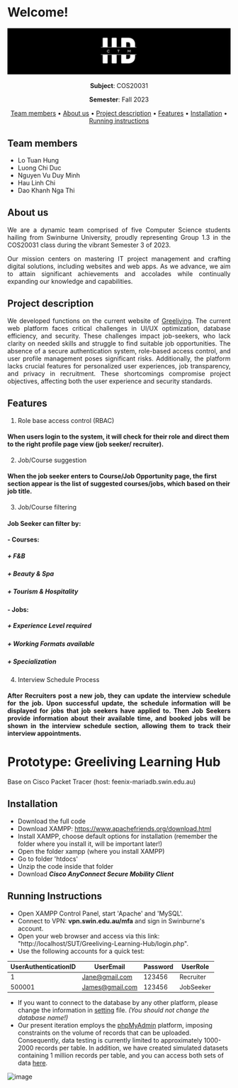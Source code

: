 # Welcome!

![image](images/LongLogo.png)

<p align="center"><strong>Subject</strong>: COS20031</p>

<p align="center"><strong>Semester</strong>: Fall 2023</p>

<p align="center">
  <a href="#team-members">Team members</a>  •
  <a href="#about-us">About us</a>  •
  <a href="#project-description">Project description</a>  •
  <a href="#features">Features</a>  •
  <a href="#installation">Installation</a>  •
  <a href="#running-instructions">Running instructions</a>
</p>

## Team members

- Lo Tuan Hung
- Luong Chi Duc
- Nguyen Vu Duy Minh
- Hau Linh Chi
- Dao Khanh Nga Thi

## About us

<p align="justify">We are a dynamic team comprised of five Computer Science students hailing from Swinburne University, proudly representing Group 1.3 in the COS20031 class during the vibrant Semester 3 of 2023.</p>

<p align="justify">Our mission centers on mastering IT project management and crafting digital solutions, including websites and web apps. As we advance, we aim to attain significant achievements and accolades while continually expanding our knowledge and capabilities.</p>

## Project description

<p align="justify">We developed functions on the current website of <a href="https://greeliving.edu.vn/">Greeliving</a>. The current web platform faces critical challenges in UI/UX optimization, database efficiency, and security. These challenges impact job-seekers, who lack clarity on needed skills and struggle to find suitable job opportunities. The absence of a secure authentication system, role-based access control, and user profile management poses significant risks. Additionally, the platform lacks crucial features for personalized user experiences, job transparency, and privacy in recruitment. These shortcomings compromise project objectives, affecting both the user experience and security standards.</p>

## Features

1. Role base access control (RBAC)
#### When users login to the system, it will check for their role and direct them to the right profile page view (job seeker/ recruiter).
2. Job/Course suggestion
#### When the job seeker enters to Course/Job Opportunity page, the first section appear is the list of suggested courses/jobs, which based on their job title.
3. Job/Course filtering
#### Job Seeker can filter by:

#### - Courses:

##### + F&B
##### + Beauty & Spa
##### + Tourism & Hospitality

#### - Jobs:

##### + Experience Level required
##### + Working Formats available
##### + Specialization

4. Interview Schedule Process

#### <p align="justify">After Recruiters post a new job, they can update the interview schedule for the job. Upon successful update, the schedule information will be displayed for jobs that job seekers have applied to. Then Job Seekers provide information about their available time, and booked jobs will be shown in the interview schedule section, allowing them to track their interview appointments.</p>


# Prototype: Greeliving Learning Hub

Base on Cisco Packet Tracer (host: feenix-mariadb.swin.edu.au)

## Installation

- Download the full code
- Download XAMPP: https://www.apachefriends.org/download.html
- Install XAMPP, choose default options for installation (remember the folder where you install it, will be important later!)
- Open the folder xampp (where you install XAMPP)
- Go to folder 'htdocs'
- Unzip the code inside that folder
- Download ***Cisco AnyConnect Secure Mobility Client***


## Running Instructions
- Open XAMPP Control Panel, start 'Apache' and 'MySQL'.
- Connect to VPN: **vpn.swin.edu.au/mfa** and sign in Swinburne's account.
- Open your web browser and access via this link: "http://localhost/SUT/Greeliving-Learning-Hub/login.php".
- Use the following accounts for a quick test:

| UserAuthenticationID | UserEmail          | Password | UserRole   |
|-----------------------|--------------------|----------|------------|
| 1                     | Jane@gmail.com     | 123456   | Recruiter  |
| 500001                | James@gmail.com    | 123456   | JobSeeker  |

- If you want to connect to the database by any other platform, please change the information in [setting](settings.php) file. *(You should not change the database name!)*
- Our present iteration employs the [phpMyAdmin](https://feenix-mariadb-web.swin.edu.au/) platform, imposing constraints on the volume of records that can be uploaded. Consequently, data testing is currently limited to approximately 1000-2000 records per table. In addition, we have created simulated datasets containing 1 million records per table, and you can access both sets of data [here](https://drive.google.com/drive/folders/19dOzXQKob0b6v8B8YSMt3m5iF1WtpLzy?usp=sharing).

![image](https://user-images.githubusercontent.com/114485224/209611403-fdc415c7-a877-42d1-b050-72b0bcbf7491.png)
